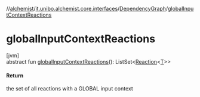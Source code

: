 //[alchemist](../../../index.md)/[it.unibo.alchemist.core.interfaces](../index.md)/[DependencyGraph](index.md)/[globalInputContextReactions](global-input-context-reactions.md)

# globalInputContextReactions

[jvm]\
abstract fun [globalInputContextReactions](global-input-context-reactions.md)(): ListSet<[Reaction](../../it.unibo.alchemist.model.interfaces/-reaction/index.md)<[T](../../it.unibo.alchemist.model.interfaces/-node/index.md)>>

#### Return

the set of all reactions with a GLOBAL input context

